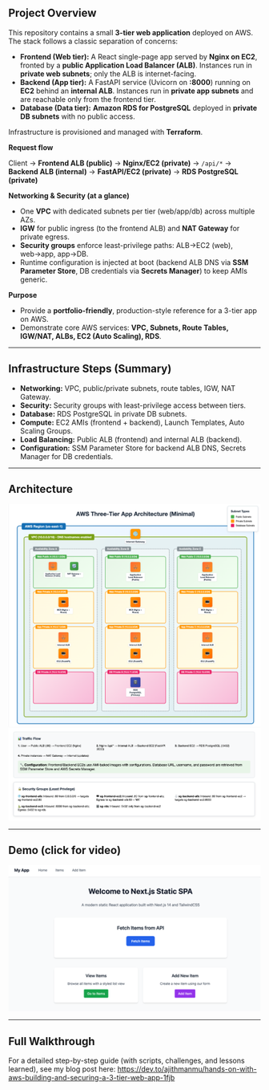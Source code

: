 ## Project Overview

This repository contains a small **3-tier web application** deployed on AWS. The stack follows a classic separation of concerns:

- **Frontend (Web tier):** A React single-page app served by **Nginx on EC2**, fronted by a **public Application Load Balancer (ALB)**. Instances run in **private web subnets**; only the ALB is internet-facing.
- **Backend (App tier):** A FastAPI service (Uvicorn on **:8000**) running on **EC2** behind an **internal ALB**. Instances run in **private app subnets** and are reachable only from the frontend tier.
- **Database (Data tier):** **Amazon RDS for PostgreSQL** deployed in **private DB subnets** with no public access.

Infrastructure is provisioned and managed with **Terraform**.

**Request flow**

Client → **Frontend ALB (public)** → **Nginx/EC2 (private)** → `/api/*` → **Backend ALB (internal)** → **FastAPI/EC2 (private)** → **RDS PostgreSQL (private)**

**Networking & Security (at a glance)**

- One **VPC** with dedicated subnets per tier (web/app/db) across multiple AZs.
- **IGW** for public ingress (to the frontend ALB) and **NAT Gateway** for private egress.
- **Security groups** enforce least-privilege paths: ALB→EC2 (web), web→app, app→DB.
- Runtime configuration is injected at boot (backend ALB DNS via **SSM Parameter Store**, DB credentials via **Secrets Manager**) to keep AMIs generic.

**Purpose**

- Provide a **portfolio-friendly**, production-style reference for a 3-tier app on AWS.
- Demonstrate core AWS services: **VPC, Subnets, Route Tables, IGW/NAT, ALBs, EC2 (Auto Scaling), RDS**.

---

## Infrastructure Steps (Summary)

- **Networking:** VPC, public/private subnets, route tables, IGW, NAT Gateway.  
- **Security:** Security groups with least-privilege access between tiers.  
- **Database:** RDS PostgreSQL in private DB subnets.  
- **Compute:** EC2 AMIs (frontend + backend), Launch Templates, Auto Scaling Groups.  
- **Load Balancing:** Public ALB (frontend) and internal ALB (backend).  
- **Configuration:** SSM Parameter Store for backend ALB DNS, Secrets Manager for DB credentials.  

---

## Architecture

![3-tier-architecture](3-tier-architecture.png)  
![traffic flow](traffic-flow.png)

---

## Demo (click for video)

[![Watch the demo](demo-thumbnail.png)](https://www.loom.com/share/df3e58820e094092b1e3cc8fedd36a06?sid=ba89a4c0-92d8-4ce8-a112-cd5107d6505f)



---

## Full Walkthrough

For a detailed step-by-step guide (with scripts, challenges, and lessons learned), see my blog post here: https://dev.to/ajithmanmu/hands-on-with-aws-building-and-securing-a-3-tier-web-app-1fjb
